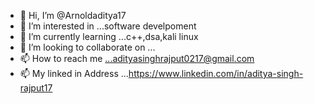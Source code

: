 - 👋 Hi, I’m @Arnoldaditya17
- 👀 I’m interested in ...software develpoment
- 🌱 I’m currently learning ...c++,dsa,kali linux
- 💞️ I’m looking to collaborate on ...
- 📫 How to reach me ...adityasinghrajput0217@gmail.com
- 📫 My linked in Address ...https://www.linkedin.com/in/aditya-singh-rajput17
<!---
Arnoldaditya17/Arnoldaditya17 is a ✨ special ✨ repository because its `README.md` (this file) appears on your GitHub profile.
You can click the Preview link to take a look at your changes.
--->

